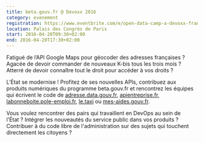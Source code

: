 ```yaml
---
title: beta.gouv.fr @ Devoxx 2016
category: evenement
registration: https://www.eventbrite.com/e/open-data-camp-a-devoxx-france-2016-tickets-23152919004
location: Palais des Congrès de Paris
start: 2016-04-20T09:30+02:00
end: 2016-04-20T17:30+02:00
---
```


Fatigué de l’API Google Maps pour géocoder des adresses françaises ? Agacée de devoir commander de nouveaux K-bis tous les trois mois ? Atterré de devoir connaître tout le droit pour accéder à vos droits ?

<!--more-->

L’État se modernise ! Profitez de ses nouvelles APIs, contribuez aux produits numériques du programme beta.gouv.fr et rencontrez les équipes qui écrivent le code de [adresse.data.gouv.fr](https://adresse.data.gouv.fr), [apientreprise.fr](https://apientreprise.fr), [labonneboite.pole-emploi.fr](https://labonneboite.pole-emploi.fr), [le.taxi](https://le.taxi) ou [mes-aides.gouv.fr](https://mes-aides).

Vous voulez rencontrer des pairs qui travaillent en DevOps au sein de l'État ? Intégrer les nouveautés du service public dans vos produits ? Contribuer à du code libre de l'administration sur des sujets qui touchent directement les citoyens ?
